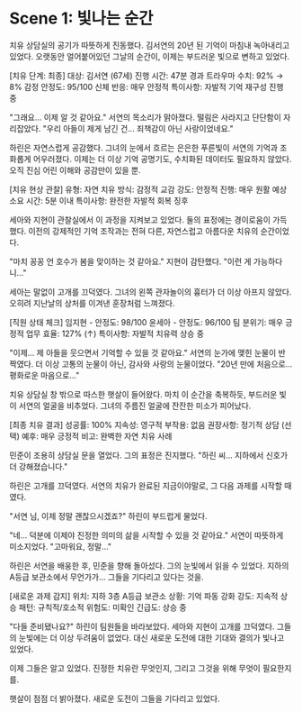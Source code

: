 # Scene 1: 빛나는 순간

치유 상담실의 공기가 따뜻하게 진동했다. 김서연의 20년 된 기억이 마침내 녹아내리고 있었다. 오랫동안 얼어붙어있던 그날의 순간이, 이제는 부드러운 빛으로 변하고 있었다.

[치유 단계: 최종]
대상: 김서연 (67세)
진행 시간: 47분 경과
트라우마 수치: 92% → 8%
감정 안정도: 95/100
신체 반응: 매우 안정적
특이사항: 자발적 기억 재구성 진행 중

"그래요... 이제 알 것 같아요." 서연의 목소리가 맑아졌다. 떨림은 사라지고 단단함이 자리잡았다. "우리 아들이 제게 남긴 건... 죄책감이 아닌 사랑이었네요."

하린은 자연스럽게 공감했다. 그녀의 눈에서 흐르는 은은한 푸른빛이 서연의 기억과 조화롭게 어우러졌다. 이제는 더 이상 기억 공명기도, 수치화된 데이터도 필요하지 않았다. 오직 진심 어린 이해와 공감만이 있을 뿐.

[치유 현상 관찰]
유형: 자연 치유
방식: 감정적 교감
강도: 안정적
진행: 매우 원활
예상 소요 시간: 5분 이내
특이사항: 완전한 자발적 회복 징후

세아와 지현이 관찰실에서 이 과정을 지켜보고 있었다. 둘의 표정에는 경이로움이 가득했다. 이전의 강제적인 기억 조작과는 전혀 다른, 자연스럽고 아름다운 치유의 순간이었다.

"마치 꽁꽁 언 호수가 봄을 맞이하는 것 같아요." 지현이 감탄했다. "이런 게 가능하다니..."

세아는 말없이 고개를 끄덕였다. 그녀의 왼쪽 관자놀이의 흉터가 더 이상 아프지 않았다. 오히려 지난날의 상처를 이겨낸 훈장처럼 느껴졌다.

[직원 상태 체크]
임지현 - 안정도: 98/100
윤세아 - 안정도: 96/100
팀 분위기: 매우 긍정적
업무 효율: 127% (↑)
특이사항: 자발적 치유력 상승 중

"이제... 제 아들을 웃으면서 기억할 수 있을 것 같아요." 서연의 눈가에 맺힌 눈물이 반짝였다. 더 이상 고통의 눈물이 아닌, 감사와 사랑의 눈물이었다. "20년 만에 처음으로... 평화로운 마음으로..."

치유 상담실 창 밖으로 따스한 햇살이 들어왔다. 마치 이 순간을 축복하듯, 부드러운 빛이 서연의 얼굴을 비추었다. 그녀의 주름진 얼굴에 잔잔한 미소가 피어났다.

[최종 치유 결과]
성공률: 100%
지속성: 영구적
부작용: 없음
권장사항: 정기적 상담 (선택)
예후: 매우 긍정적
비고: 완벽한 자연 치유 사례

민준이 조용히 상담실 문을 열었다. 그의 표정은 진지했다. "하린 씨... 지하에서 신호가 더 강해졌습니다."

하린은 고개를 끄덕였다. 서연의 치유가 완료된 지금이야말로, 그 다음 과제를 시작할 때였다.

"서연 님, 이제 정말 괜찮으시겠죠?" 하린이 부드럽게 물었다.

"네... 덕분에 이제야 진정한 의미의 삶을 시작할 수 있을 것 같아요." 서연이 따뜻하게 미소지었다. "고마워요, 정말..."

하린은 서연을 배웅한 후, 민준을 향해 돌아섰다. 그의 눈빛에서 읽을 수 있었다. 지하의 A등급 보관소에서 무언가가... 그들을 기다리고 있다는 것을.

[새로운 과제 감지]
위치: 지하 3층 A등급 보관소
상황: 기억 파동 강화
강도: 지속적 상승
패턴: 규칙적/호소적
위험도: 미확인
긴급도: 상승 중

"다들 준비됐나요?" 하린이 팀원들을 바라보았다. 세아와 지현이 고개를 끄덕였다. 그들의 눈빛에는 더 이상 두려움이 없었다. 대신 새로운 도전에 대한 기대와 결의가 빛나고 있었다.

이제 그들은 알고 있었다. 진정한 치유란 무엇인지, 그리고 그것을 위해 무엇이 필요한지를.

햇살이 점점 더 밝아졌다. 새로운 도전이 그들을 기다리고 있었다.

